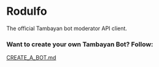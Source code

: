# Rodulfo
The official Tambayan bot moderator API client.

### Want to create your own Tambayan Bot? Follow:
[CREATE_A_BOT.md](https://github.com/jabezborja/tambayan/blob/main/CREATE_A_BOT.md)
